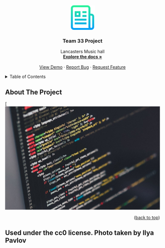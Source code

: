 <br />
<div align="center">
  <a href="https://github.com/anker-rasmussen/Team-33-Project">
    <img src="images/logo.png" alt="Logo" width="80" height="80">
  </a>

  <h3 align="center">Team 33 Project</h3>

  <p align="center">
    Lancasters Music hall 
    <br />
    <a href="https://github.com/anker-rasmussen/Team-33-Project"><strong>Explore the docs »</strong></a>
    <br />
    <br />
    <a href="https://github.com/anker-rasmussen/Team-33-Project">View Demo</a>
    &middot;
    <a href="https://github.com/anker-rasmussen/Team-33-Project/issues/new?labels=bug&template=bug-report---.md">Report Bug</a>
    &middot;
    <a href="https://github.com/anker-rasmussen/Team-33-Project/issues/new?labels=enhancement&template=feature-request---.md">Request Feature</a>
  </p>
</div>
<details>
  <summary>Table of Contents</summary>
  <ol>
  </ol>
</details>

## About The Project

[![Product Name Screen Shot][product-screenshot]

<p align="right">(<a href="#readme-top">back to top</a>)</p>






[product-screenshot]: images/data.jpeg 
## Used under the cc0 license. Photo taken by Ilya Pavlov
